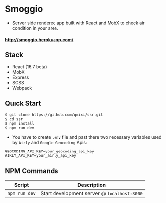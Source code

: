 # Smoggio
- Server side rendered app built with React and MobX to check air condition in your area.

#### http://smoggio.herokuapp.com/

## Stack

- React (16.7 beta)
- MobX
- Express
- SCSS
- Webpack

## Quick Start

```shell
$ git clone https://github.com/qmixi/ssr.git
$ cd ssr
$ npm install
$ npm run dev
```
- You have to create `.env` file and past there two necessary variables used by `Airly` and `Google Geocoding` Apis:
```
GEOCODING_API_KEY=your_geocoding_api_key
AIRLY_API_KEY=your_airly_api_key
```


## NPM Commands

|Script|Description|
|---|---|
|`npm run dev`|Start development server @ `localhost:3000`|
